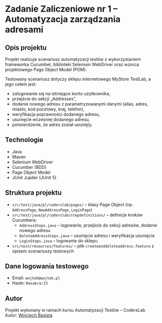 # Zadanie Zaliczeniowe nr 1 – Automatyzacja zarządzania adresami

## Opis projektu

Projekt realizuje scenariusz automatyzacji testów z wykorzystaniem frameworka Cucumber, biblioteki Selenium WebDriver oraz wzorca projektowego Page Object Model (POM).

Testowany scenariusz dotyczy sklepu internetowego MyStore TestLab, a jego celem jest:

- zalogowanie się na istniejące konto użytkownika,
- przejście do sekcji „Addresses”,
- dodanie nowego adresu z parametryzowanymi danymi (alias, adres, miasto, kod pocztowy, kraj, telefon),
- weryfikacja poprawności dodanego adresu,
- usunięcie wcześniej dodanego adresu,
- potwierdzenie, że adres został usunięty.

## Technologie

- Java
- Maven
- Selenium WebDriver
- Cucumber (BDD)
- Page Object Model
- JUnit Jupiter (JUnit 5)

## Struktura projektu

- `src/test/java/pl/coderslab/pages/` – klasy Page Object (np. `AddressPage`, `NewAddressPage`, `LoginPage`)
- `src/test/java/pl/coderslab/stepdefinitions/` – definicje kroków Cucumbera:
    - `AddressSteps.java` – logowanie, przejście do sekcji adresów, dodanie nowego adresu
    - `DeleteAddressSteps.java` – usunięcie adresu i weryfikacja usunięcia
    - `LoginSteps.java` – logowanie do sklepu
- `src/test/resources/features/` – plik `createanddeleteaddress.feature` z opisem scenariuszy testowych

## Dane logowania testowego

- Email: `wojtek@wojtek.pl`
- Hasło: `Masakra!23`


## Autor

Projekt wykonany w ramach kursu Automatyzacji Testów – CodersLab  
Autor: [Wojciech Basista](https://github.com/Wojciech1337/ZadaniaZaliczeniowe01.git)
